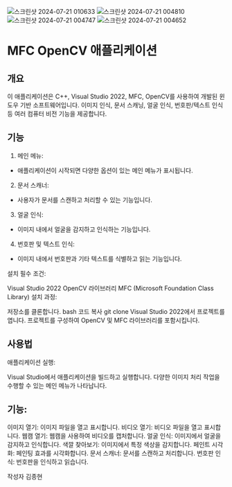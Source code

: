 ![스크린샷 2024-07-21 010633](https://github.com/user-attachments/assets/8f5a5260-2083-435c-b50b-3a315cd10081)
![스크린샷 2024-07-21 004810](https://github.com/user-attachments/assets/2abc9401-981c-475c-920a-e5456acc0b88)
![스크린샷 2024-07-21 004747](https://github.com/user-attachments/assets/f3a9ce20-f230-40e6-a83f-a24c9f9be045)
![스크린샷 2024-07-21 004652](https://github.com/user-attachments/assets/4e2fe8eb-9cf1-458a-988a-1322ffb038bb)
# MFC OpenCV 애플리케이션
## 개요
이 애플리케이션은 C++, Visual Studio 2022, MFC, OpenCV를 사용하여 개발된 윈도우 기반 소프트웨어입니다. 이미지 인식, 문서 스캐닝, 얼굴 인식, 번호판/텍스트 인식 등 여러 컴퓨터 비전 기능을 제공합니다.

## 기능
1. 메인 메뉴:
- 애플리케이션이 시작되면 다양한 옵션이 있는 메인 메뉴가 표시됩니다.
2. 문서 스캐너:
- 사용자가 문서를 스캔하고 처리할 수 있는 기능입니다.
3. 얼굴 인식:
- 이미지 내에서 얼굴을 감지하고 인식하는 기능입니다.
4. 번호판 및 텍스트 인식:
- 이미지 내에서 번호판과 기타 텍스트를 식별하고 읽는 기능입니다.

설치
필수 조건:

Visual Studio 2022
OpenCV 라이브러리
MFC (Microsoft Foundation Class Library)
설치 과정:

저장소를 클론합니다.
bash
코드 복사
git clone <repository-url>
Visual Studio 2022에서 프로젝트를 엽니다.
프로젝트를 구성하여 OpenCV 및 MFC 라이브러리를 포함시킵니다.

## 사용법
애플리케이션 실행:

Visual Studio에서 애플리케이션을 빌드하고 실행합니다.
다양한 이미지 처리 작업을 수행할 수 있는 메인 메뉴가 나타납니다.

## 기능:

이미지 열기: 이미지 파일을 열고 표시합니다.
비디오 열기: 비디오 파일을 열고 표시합니다.
웹캠 열기: 웹캠을 사용하여 비디오를 캡처합니다.
얼굴 인식: 이미지에서 얼굴을 감지하고 인식합니다.
색깔 찾아보기: 이미지에서 특정 색상을 감지합니다.
페인트 시각화: 페인팅 효과를 시각화합니다.
문서 스캐너: 문서를 스캔하고 처리합니다.
번호판 인식: 번호판을 인식하고 읽습니다.

작성자
김종현

